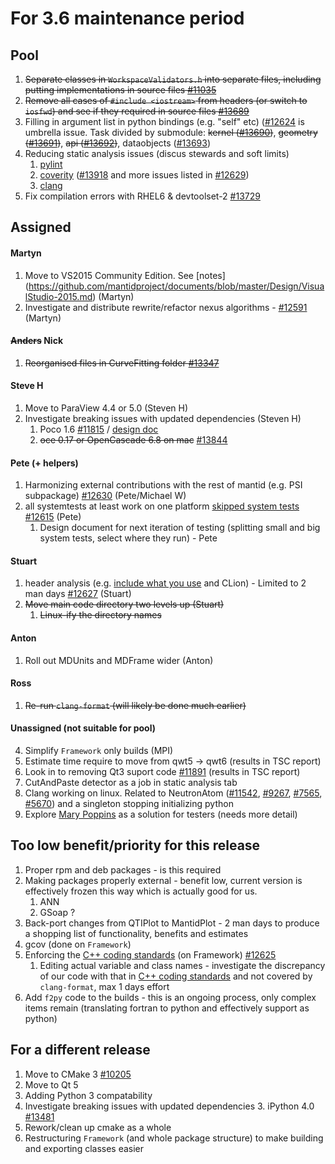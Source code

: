 For 3.6 maintenance period
==========================

Pool
----
1. ~~Separate classes in `WorkspaceValidators.h` into separate files, including putting implementations in source files [#11035](https://github.com/mantidproject/mantid/issues/11035)~~
1. ~~Remove all cases of `#include <iostream>` from headers (or switch to `iosfwd`) and see if they required in source files [#13689](https://github.com/mantidproject/mantid/issues/13689)~~
1. Filling in argument list in python bindings (e.g. "self" etc) ([#12624](http://github.com/mantidproject/mantid/issues/12624) is umbrella issue. Task divided by submodule: ~~kernel ([#13690](http://github.com/mantidproject/mantid/issues/13690))~~, ~~geometry ([#13691](http://github.com/mantidproject/mantid/issues/13691))~~, ~~api ([#13692](http://github.com/mantidproject/mantid/issues/13692))~~, dataobjects ([#13693](http://github.com/mantidproject/mantid/issues/13693))
1. Reducing static analysis issues (discus stewards and soft limits)
   1. [pylint](http://builds.mantidproject.org/job/master_pylint/)
   2. [coverity](https://scan.coverity.com/projects/335) ([#13918](http://github.com/mantidproject/mantid/issues/13918) and more issues listed in [#12629](https://github.com/mantidproject/mantid/issues/12629))
   3. [clang](http://builds.mantidproject.org/job/master_clean-clang/)
1. Fix compilation errors with RHEL6 & devtoolset-2 [#13729](https://github.com/mantidproject/mantid/issues/13729)


Assigned
--------

#### Martyn
1. Move to VS2015 Community Edition. See [notes] (https://github.com/mantidproject/documents/blob/master/Design/VisualStudio-2015.md) (Martyn)
1. Investigate and distribute rewrite/refactor nexus algorithms - [#12591](http://github.com/mantidproject/mantid/issues/12591)  (Martyn)

#### ~~Anders~~ Nick
1. ~~Reorganised files in CurveFitting folder [#13347](https://github.com/mantidproject/mantid/issues/13347)~~

#### Steve H
1. Move to ParaView 4.4 or 5.0 (Steven H)
1. Investigate breaking issues with updated dependencies (Steven H)
    1. Poco 1.6 [#11815](http://github.com/mantidproject/mantid/issues/11815) / [design doc](https://github.com/mantidproject/documents/blob/master/Design/PocoStringTokenizer.md)
    2. ~~oce 0.17 or OpenCascade 6.8 on mac~~ [#13844](https://github.com/mantidproject/mantid/issues/13844)

#### Pete (+ helpers)
1. Harmonizing external contributions with the rest of mantid (e.g. PSI subpackage) [#12630](https://github.com/mantidproject/mantid/issues/12630) (Pete/Michael W)
1. all systemtests at least work on one platform [skipped system tests](http://developer.mantidproject.org/systemtests/) [#12615](https://github.com/mantidproject/mantid/issues/12615) (Pete)
   1. Design document for next iteration of testing (splitting small and big system tests, select where they run) - Pete

#### Stuart
1. header analysis (e.g. [include what you use](http://www.mantidproject.org/IWYU) and CLion) - Limited to 2 man days [#12627](https://github.com/mantidproject/mantid/issues/12627) (Stuart)
1. ~~Move main code directory two levels up (Stuart)~~
   1. ~~Linux-ify the directory names~~

#### Anton
1. Roll out MDUnits and MDFrame wider (Anton)

#### Ross
1. ~~Re-run `clang-format` (will likely be done much earlier)~~

#### Unassigned (not suitable for pool)
4. Simplify `Framework` only builds (MPI) 
1. Estimate time require to move from qwt5 -> qwt6 (results in TSC report)
1. Look in to removing Qt3 suport code [#11891](https://github.com/mantidproject/mantid/issues/11891) (results in TSC report)
1. CutAndPaste detector as a job in static analysis tab
1. Clang working on linux. Related to NeutronAtom ([#11542](https://github.com/mantidproject/mantid/issues/11542), [#9267](https://github.com/mantidproject/mantid/issues/9267), [#7565](https://github.com/mantidproject/mantid/issues/7565), [#5670](https://github.com/mantidproject/mantid/issues/5670)) and a singleton stopping initializing python
1. Explore [Mary Poppins](https://github.com/mary-poppins/mary-poppins) as a solution for testers (needs more detail)

Too low benefit/priority for this release
-----------------------------------------
1. Proper rpm and deb packages - is this required
1. Making packages properly external - benefit low, current version is effectively frozen this way which is actually good for us.
   1. ANN
   2. GSoap ?
1. Back-port changes from QTIPlot to MantidPlot - 2 man days to produce a shopping list of functionality, benefits and estimates
5. gcov (done on `Framework`)
1. Enforcing the [C++ coding standards](http://www.mantidproject.org/C%2B%2B_Coding_Standards) (on Framework) [#12625](http://github.com/mantidproject/mantid/issues/12625)
   1. Editing actual variable and class names - investigate the discrepancy of our code with that in [C++ coding standards](http://www.mantidproject.org/C%2B%2B_Coding_Standards) and not covered by `clang-format`, max 1 days effort
1. Add `f2py` code to the builds - this is an ongoing process, only complex items remain (translating fortran to python and effectively support as python)


For a different release
-----------------------
1. Move to CMake 3 [#10205](http://github.com/mantidproject/mantid/issues/10205)
1. Move to Qt 5
1. Adding Python 3 compatability
1. Investigate breaking issues with updated dependencies
    3. iPython 4.0 [#13481](https://github.com/mantidproject/mantid/issues/13481)
1. Rework/clean up cmake as a whole
1. Restructuring `Framework` (and whole package structure) to make building and exporting classes easier
